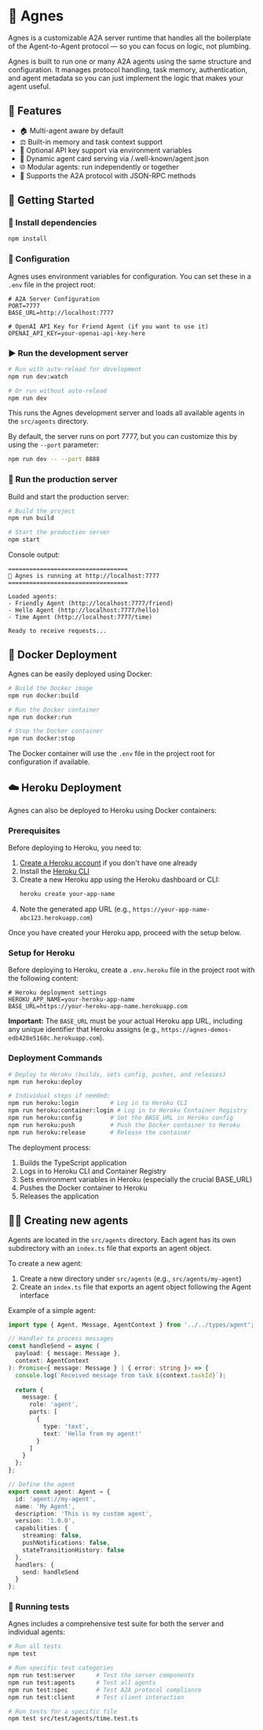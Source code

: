 👵 Agnes
====

Agnes is a customizable A2A server runtime that handles all the boilerplate of the Agent-to-Agent protocol — so you can focus on logic, not plumbing.

Agnes is built to run one or many A2A agents using the same structure and configuration. It manages protocol handling, task memory, authentication, and agent metadata so you can just implement the logic that makes your agent useful.

## 🚀 Features

- 🏠 Multi-agent aware by default
- ⚖️ Built-in memory and task context support
- 🔑 Optional API key support via environment variables
- 📝 Dynamic agent card serving via /.well-known/agent.json
- 🌐 Modular agents: run independently or together
- 📡 Supports the A2A protocol with JSON-RPC methods

## 🚗 Getting Started

### 🔧 Install dependencies

```bash
npm install
```

### 🔐 Configuration

Agnes uses environment variables for configuration. You can set these in a `.env` file in the project root:

```
# A2A Server Configuration
PORT=7777
BASE_URL=http://localhost:7777

# OpenAI API Key for Friend Agent (if you want to use it)
OPENAI_API_KEY=your-openai-api-key-here
```

### ▶️ Run the development server

```bash
# Run with auto-reload for development
npm run dev:watch

# Or run without auto-reload
npm run dev
```

This runs the Agnes development server and loads all available agents in the `src/agents` directory.

By default, the server runs on port 7777, but you can customize this by using the `--port` parameter:

```bash
npm run dev -- --port 8888
```

### 🚀 Run the production server

Build and start the production server:

```bash
# Build the project
npm run build

# Start the production server
npm start
```
Console output:
```
==================================
👵 Agnes is running at http://localhost:7777
==================================

Loaded agents:
- Friendly Agent (http://localhost:7777/friend)
- Hello Agent (http://localhost:7777/hello)
- Time Agent (http://localhost:7777/time)

Ready to receive requests...
```

## 🐳 Docker Deployment

Agnes can be easily deployed using Docker:

```bash
# Build the Docker image
npm run docker:build

# Run the Docker container
npm run docker:run

# Stop the Docker container
npm run docker:stop
```

The Docker container will use the `.env` file in the project root for configuration if available.

## ☁️ Heroku Deployment

Agnes can also be deployed to Heroku using Docker containers:

### Prerequisites

Before deploying to Heroku, you need to:

1. [Create a Heroku account](https://signup.heroku.com/) if you don't have one already
2. Install the [Heroku CLI](https://devcenter.heroku.com/articles/heroku-cli)
3. Create a new Heroku app using the Heroku dashboard or CLI:
   ```bash
   heroku create your-app-name
   ```
4. Note the generated app URL (e.g., `https://your-app-name-abc123.herokuapp.com`)

Once you have created your Heroku app, proceed with the setup below.

### Setup for Heroku

Before deploying to Heroku, create a `.env.heroku` file in the project root with the following content:

```
# Heroku deployment settings
HEROKU_APP_NAME=your-heroku-app-name
BASE_URL=https://your-heroku-app-name.herokuapp.com
```

**Important:** The `BASE_URL` must be your actual Heroku app URL, including any unique identifier that Heroku assigns (e.g., `https://agnes-demos-edb428e5168c.herokuapp.com`).

### Deployment Commands

```bash
# Deploy to Heroku (builds, sets config, pushes, and releases)
npm run heroku:deploy

# Individual steps if needed:
npm run heroku:login         # Log in to Heroku CLI
npm run heroku:container:login # Log in to Heroku Container Registry
npm run heroku:config        # Set the BASE_URL in Heroku config
npm run heroku:push          # Push the Docker container to Heroku
npm run heroku:release       # Release the container
```

The deployment process:
1. Builds the TypeScript application
2. Logs in to Heroku CLI and Container Registry
3. Sets environment variables in Heroku (especially the crucial BASE_URL)
4. Pushes the Docker container to Heroku
5. Releases the application

## 👷‍♀️ Creating new agents

Agents are located in the `src/agents` directory. Each agent has its own subdirectory with an `index.ts` file that exports an agent object.

To create a new agent:

1. Create a new directory under `src/agents` (e.g., `src/agents/my-agent`)
2. Create an `index.ts` file that exports an agent object following the Agent interface

Example of a simple agent:

```typescript
import type { Agent, Message, AgentContext } from '../../types/agent';

// Handler to process messages
const handleSend = async (
  payload: { message: Message },
  context: AgentContext
): Promise<{ message: Message } | { error: string }> => {
  console.log(`Received message from task ${context.taskId}`);
  
  return {
    message: {
      role: 'agent',
      parts: [
        {
          type: 'text',
          text: 'Hello from my agent!'
        }
      ]
    }
  };
};

// Define the agent
export const agent: Agent = {
  id: 'agent://my-agent',
  name: 'My Agent',
  description: 'This is my custom agent',
  version: '1.0.0',
  capabilities: {
    streaming: false,
    pushNotifications: false,
    stateTransitionHistory: false
  },
  handlers: {
    send: handleSend
  }
};
```

### 🧪 Running tests

Agnes includes a comprehensive test suite for both the server and individual agents:

```bash
# Run all tests
npm test

# Run specific test categories
npm run test:server      # Test the server components
npm run test:agents      # Test all agents
npm run test:spec        # Test A2A protocol compliance
npm run test:client      # Test client interaction

# Run tests for a specific file
npm test src/test/agents/time.test.ts
```
